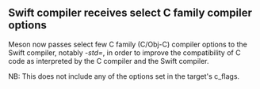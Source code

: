 ## Swift compiler receives select C family compiler options

Meson now passes select few C family (C/Obj-C) compiler options to the
Swift compiler, notably *-std=*, in order to improve the compatibility
of C code as interpreted by the C compiler and the Swift compiler.

NB: This does not include any of the options set in the target's
c_flags.
